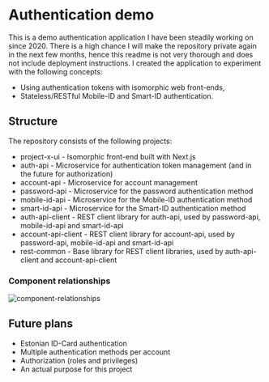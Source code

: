 # Authentication demo

This is a demo authentication application I have been steadily working on since 2020. There is a high chance I will make the repository private again in the next few months, hence this readme is not very thorough and does not include deployment instructions. I created the application to experiment with the following concepts:

- Using authentication tokens with isomorphic web front-ends,
- Stateless/RESTful Mobile-ID and Smart-ID authentication.

## Structure

The repository consists of the following projects:

- project-x-ui - Isomorphic front-end built with Next.js
- auth-api - Microservice for authentication token management (and in the future for authorization)
- account-api - Microservice for account management
- password-api - Microservice for the password authentication method
- mobile-id-api - Microservice for the Mobile-ID authentication method
- smart-id-api - Microservice for the Smart-ID authentication method
- auth-api-client - REST client library for auth-api, used by password-api, mobile-id-api and smart-id-api
- account-api-client - REST client library for account-api, used by password-api, mobile-id-api and smart-id-api
- rest-common - Base library for REST client libraries, used by auth-api-client and account-api-client

### Component relationships

![component-relationships](http://www.plantuml.com/plantuml/proxy?cache=no&src=https://raw.githubusercontent.com/kristoisberg/auth-demo/master/component-relationships.iuml)

## Future plans

- Estonian ID-Card authentication
- Multiple authentication methods per account
- Authorization (roles and privileges)
- An actual purpose for this project
